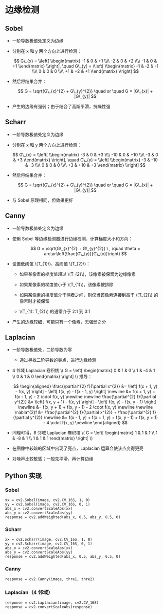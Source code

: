 <script type="text/javascript" src="http://cdn.mathjax.org/mathjax/latest/MathJax.js?config=default"></script>

# 边缘检测

## Sobel

- 一阶导数极值处定义为边缘

- 分别在 x 和 y 两个方向上进行检测：

	$$ G\_{x} = \\left[ \\begin{matrix} -1 & 0 & +1 \\\\ -2 & 0 & +2 \\\\ -1 & 0 & +1 \\end{matrix} \\right], \quad G\_{y} = \\left[ \\begin{matrix} -1 & -2 & -1 \\\\ 0 & 0 & 0 \\\\ +1 & +2 & +1 \\end{matrix} \\right] $$

- 然后将结果合并：

	$$ G = \sqrt{G\_{x}^{2} + G\_{y}^{2}} \quad or \quad G = |G\_{x}| + |G\_{y}| $$

- 产生的边缘有强弱；由于结合了高斯平滑，抗噪性强

## Scharr

- 一阶导数极值处定义为边缘

- 分别在 x 和 y 两个方向上进行检测：

	$$ G\_{x} = \\left[ \\begin{matrix} -3 & 0 & +3 \\\\ -10 & 0 & +10 \\\\ -3 & 0 & +3 \\end{matrix} \\right], \quad G\_{y} = \\left[ \\begin{matrix} -3 & -10 & -3 \\\\ 0 & 0 & 0 \\\\ +3 & +10 & +3 \\end{matrix} \\right] $$

- 然后将结果合并：

	$$ G = \sqrt{G\_{x}^{2} + G\_{y}^{2}} \quad or \quad G = |G\_{x}| + |G\_{y}| $$

- 与 Sobel 原理相同，但效果更好

## Canny

- 一阶导数极值处定义为边缘

- 使用 Sobel 等边缘检测器进行边缘检测，计算梯度大小和方向：

	$$ G = \sqrt{G\_{x}^{2} + G\_{y}^{2}} \ , \quad \theta = arctan\left(\frac{G\_{y}}{G\_{x}}\right) $$
	
- 设置低阈值 \\(T\_{1}\\)、高阈值 \\(T\_{2}\\)：

	- 如果某像素的梯度值超过 \\(T\_{2}\\)，该像素被保留为边缘像素

	- 如果某像素的梯度值小于 \\(T\_{1}\\)，该像素被排除

	- 如果某像素的梯度值介于两者之间，则仅当该像素连接到高于 \\(T\_{2}\\) 的像素时才被保留

	- \\(T\_{1}: T\_{2}\\) 的通常介于 2:1 到 3:1

- 产生的边缘较细，可能只有一个像素，无强弱之分

## Laplacian

- 一阶导数极值处，二阶导数为零

	- 通过寻找二阶导数的零点，进行边缘检测

- 4 邻域 Laplacian 卷积核 \\( G = \\left[ \\begin{matrix} 0 & 1 & 0 \\\\ 1 & -4 & 1 \\\\ 0 & 1 & 0 \\end{matrix} \\right] \\) 推导：
	
	$$
	\begin{aligned}
	\frac{\partial^{2} f}{\partial x^{2}} &= \left[ f(x + 1, y) - f(x, y) \right] - \left[ f(x, y) - f(x - 1, y) \right] \newline
	&= f(x + 1, y) + f(x - 1, y) - 2 \cdot f(x, y) \newline \newline
	\frac{\partial^{2} f}{\partial y^{2}} &= \left[ f(x, y + 1) - f(x, y) \right] - \left[ f(x, y) - f(x, y - 1) \right] \newline
	&= f(x, y + 1) + f(x, y - 1) - 2 \cdot f(x, y) \newline \newline
	\nabla^{2}f &= \frac{\partial^{2} f}{\partial x^{2}} + \frac{\partial^{2} f}{\partial y^{2}} \newline
	&= f(x - 1, y) + f(x + 1, y) + f(x, y - 1) + f(x, y + 1) - 4 \cdot f(x, y) \newline
	\end{aligned}
	$$

- 同理可得，8 邻域 Laplacian 卷积核 \\( G = \\left[ \\begin{matrix} 1 & 1 & 1 \\\\ 1 & -8 & 1 \\\\ 1 & 1 & 1 \\end{matrix} \\right] \\)

- 在图像中较暗的区域中出现了亮点，Laplacian 运算会使该点变得更亮

- 对噪声比较敏感；一般先平滑，再计算边缘

## Python 实现

### Sobel

```
xx = cv2.Sobel(image, cv2.CV_16S, 1, 0)
yy = cv2.Sobel(image, cv2.CV_16S, 0, 1)
abs_x = cv2.convertScaleAbs(xx)
abs_y = cv2.convertScaleAbs(yy)
response = cv2.addWeighted(abs_x, 0.5, abs_y, 0.5, 0)
```

### Scharr

```
xx = cv2.Scharr(image, cv2.CV_16S, 1, 0)
yy = cv2.Scharr(image, cv2.CV_16S, 0, 1)
abs_x = cv2.convertScaleAbs(xx)
abs_y = cv2.convertScaleAbs(yy)
response = cv2.addWeighted(abs_x, 0.5, abs_y, 0.5, 0)
```

### Canny

```
response = cv2.Canny(image, thre1, thre2)
```

### Laplacian（4 邻域）

```
response = cv2.Laplacian(image, cv2.CV_16S)
response = cv2.convertScaleAbs(response)
```